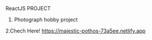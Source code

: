 
ReactJS PROJECT

1. Photograph hobby project

2.Chech Here! 
https://majestic-pothos-73a5ee.netlify.app

